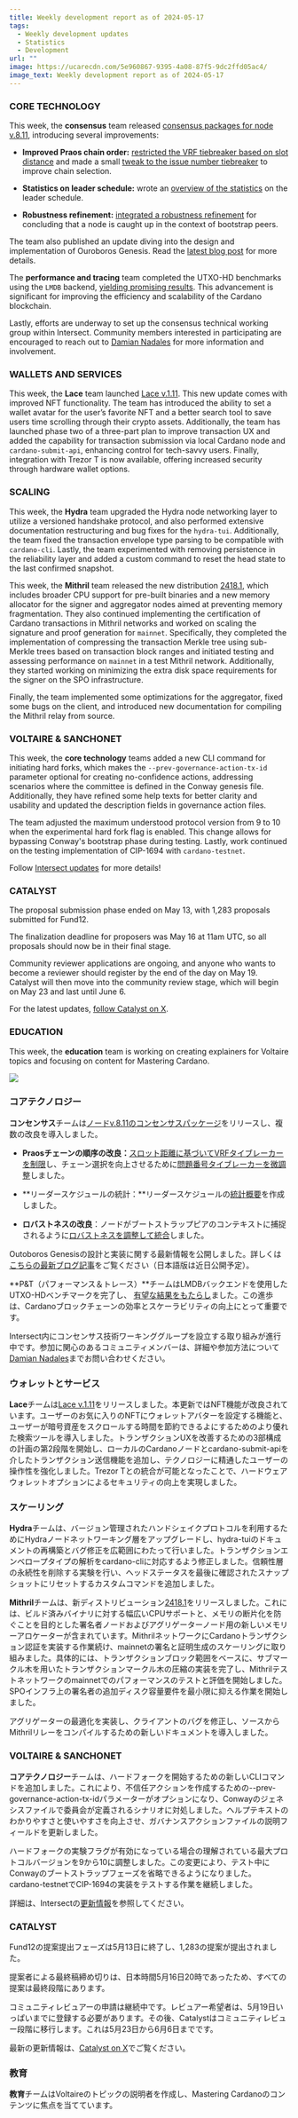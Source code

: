 ```yaml
---
title: Weekly development report as of 2024-05-17
tags:
  - Weekly development updates
  - Statistics
  - Development
url: ""
image: https://ucarecdn.com/5e960867-9395-4a08-87f5-9dc2ffd05ac4/
image_text: Weekly development report as of 2024-05-17
---
```


### CORE TECHNOLOGY

This week, the **consensus** team released [consensus packages for node v.8.11](https://github.com/IntersectMBO/ouroboros-consensus/pull/1101), introducing several improvements:

*   **Improved Praos chain order:** [restricted the VRF tiebreaker based on slot distance](https://github.com/IntersectMBO/ouroboros-consensus/pull/1047) and made a small [tweak to the issue number tiebreaker](https://github.com/IntersectMBO/ouroboros-consensus/pull/1086) to improve chain selection.
    
*   **Statistics on leader schedule:** wrote an [overview of the statistics](https://github.com/IntersectMBO/ouroboros-consensus/pull/1096) on the leader schedule.
    
*   **Robustness refinement:** [integrated a robustness refinement](https://github.com/IntersectMBO/ouroboros-consensus/pull/1031) for concluding that a node is caught up in the context of bootstrap peers.
    

The team also published an update diving into the design and implementation of Ouroboros Genesis. Read the [latest blog post](https://iohk.io/en/blog/posts/2024/05/08/ouroboros-genesis-design-update/) for more details. 

The **performance and tracing** team completed the UTXO-HD benchmarks using the `LMDB` backend, [yielding promising results](https://updates.cardano.intersectmbo.org/2024-05-07-performance-and-tracing#utxo-hd--lmdb). This advancement is significant for improving the efficiency and scalability of the Cardano blockchain.

Lastly, efforts are underway to set up the consensus technical working group within Intersect. Community members interested in participating are encouraged to reach out to [Damian Nadales](mailto:damian.nadales@iohk.io) for more information and involvement.

### WALLETS AND SERVICES 

This week, the **Lace** team launched [Lace v.1.11](https://www.lace.io/blog/lace-1-11-0-release). This new update comes with improved NFT functionality. The team has introduced the ability to set a wallet avatar for the user’s favorite NFT and a better search tool to save users time scrolling through their crypto assets. Additionally, the team has launched phase two of a three-part plan to improve transaction UX and added the capability for transaction submission via local Cardano node and `cardano-submit-api`, enhancing control for tech-savvy users. Finally, integration with Trezor T is now available, offering increased security through hardware wallet options.

### SCALING

This week, the **Hydra** team upgraded the Hydra node networking layer to utilize a versioned handshake protocol, and also performed extensive documentation restructuring and bug fixes for the `hydra-tui`. Additionally, the team fixed the transaction envelope type parsing to be compatible with `cardano-cli`. Lastly, the team experimented with removing persistence in the reliability layer and added a custom command to reset the head state to the last confirmed snapshot.

This week, the **Mithril** team released the new distribution [2418.1](https://github.com/input-output-hk/mithril/releases/tag/2418.1), which includes broader CPU support for pre-built binaries and a new memory allocator for the signer and aggregator nodes aimed at preventing memory fragmentation. They also continued implementing the certification of Cardano transactions in Mithril networks and worked on scaling the signature and proof generation for `mainnet`. Specifically, they completed the implementation of compressing the transaction Merkle tree using sub-Merkle trees based on transaction block ranges and initiated testing and assessing performance on `mainnet` in a test Mithril network. Additionally, they started working on minimizing the extra disk space requirements for the signer on the SPO infrastructure.

Finally, the team implemented some optimizations for the aggregator, fixed some bugs on the client, and introduced new documentation for compiling the Mithril relay from source.

### VOLTAIRE & SANCHONET

This week, the **core technology** teams added a new CLI command for initiating hard forks, which makes the `--prev-governance-action-tx-id` parameter optional for creating no-confidence actions, addressing scenarios where the committee is defined in the Conway genesis file. Additionally, they have refined some help texts for better clarity and usability and updated the description fields in governance action files.

The team adjusted the maximum understood protocol version from 9 to 10 when the experimental hard fork flag is enabled. This change allows for bypassing Conway's bootstrap phase during testing. Lastly, work continued on the testing implementation of CIP-1694 with `cardano-testnet`.

Follow [Intersect updates](https://www.intersectmbo.org/news) for more details!

### CATALYST

The proposal submission phase ended on May 13, with 1,283 proposals submitted for Fund12.

The finalization deadline for proposers was May 16 at 11am UTC, so all proposals should now be in their final stage.

Community reviewer applications are ongoing, and anyone who wants to become a reviewer should register by the end of the day on May 19. Catalyst will then move into the community review stage, which will begin on May 23 and last until June 6.

For the latest updates, [follow Catalyst on X](https://twitter.com/Catalyst_onX).

### EDUCATION

This week, the **education** team is working on creating explainers for Voltaire topics and focusing on content for Mastering Cardano.  
  
![](https://ucarecdn.com/05e2ea69-dc11-4860-877d-fcb51ee384de/-/preview/-/format/auto/-/quality/smart/)

### コアテクノロジー

**コンセンサス**チームは[ノードv.8.11のコンセンサスパッケージ](https://github.com/IntersectMBO/ouroboros-consensus/pull/1101)をリリースし、複数の改良を導入しました。

*   **Praosチェーンの順序の改良：**[スロット距離に基づいてVRFタイブレーカーを制限](https://github.com/IntersectMBO/ouroboros-consensus/pull/1047)し、チェーン選択を向上させるために[問題番号タイブレーカーを微調整](https://github.com/IntersectMBO/ouroboros-consensus/pull/1047)しました。
    
*   **リーダースケジュールの統計：**リーダースケジュールの[統計概要](https://github.com/IntersectMBO/ouroboros-consensus/pull/1096)を作成しました。
    
*   **ロバストネスの改良**：ノードがブートストラップピアのコンテキストに捕捉されるように[ロバストネスを調整して統合](https://github.com/IntersectMBO/ouroboros-consensus/pull/1031)しました。
    

Outoboros Genesisの設計と実装に関する最新情報を公開しました。詳しくは[こちらの最新ブログ記事](https://iohk.io/jp/blog/posts/2024/05/08/ouroboros-genesis-design-update/)をご覧ください（日本語版は近日公開予定）。

**P&T（パフォーマンス＆トレース）**チームはLMDBバックエンドを使用したUTXO-HDベンチマークを完了し、 [有望な結果をもたらし](https://updates.cardano.intersectmbo.org/2024-05-07-performance-and-tracing#utxo-hd%20--%20lmdb)ました。この進歩は、Cardanoブロックチェーンの効率とスケーラビリティの向上にとって重要です。

Intersect内にコンセンサス技術ワーキンググループを設立する取り組みが進行中です。参加に関心のあるコミュニティメンバーは、詳細や参加方法について[Damian Nadales](mailto:damian.nadales@iohk.io)までお問い合わせください。

### ウォレットとサービス 

**Lace**チームは[Lace v.1.11](https://www.lace.io/blog/lace-1-11-0-release)をリリースしました。本更新ではNFT機能が改良されています。ユーザーのお気に入りのNFTにウォレットアバターを設定する機能と、ユーザーが暗号資産をスクロールする時間を節約できるよにするためのより優れた検索ツールを導入しました。トランザクションUXを改善するための3部構成の計画の第2段階を開始し、ローカルのCardanoノードとcardano-submit-apiを介したトランザクション送信機能を追加し、テクノロジーに精通したユーザーの操作性を強化しました。Trezor Tとの統合が可能となったことで、ハードウェアウォレットオプションによるセキュリティの向上を実現しました。

### スケーリング

**Hydra**チームは、バージョン管理されたハンドシェイクプロトコルを利用するためにHydraノードネットワーキング層をアップグレードし、hydra-tuiのドキュメントの再構築とバグ修正を広範囲にわたって行いました。トランザクションエンベロープタイプの解析をcardano-cliに対応するよう修正しました。信頼性層の永続性を削除する実験を行い、ヘッドステータスを最後に確認されたスナップショットにリセットするカスタムコマンドを追加しました。

**Mithril**チームは、新ディストリビューション[2418.1](https://github.com/input-output-hk/mithril/releases/tag/2418.1)をリリースしました。これには、ビルド済みバイナリに対する幅広いCPUサポートと、メモリの断片化を防ぐことを目的とした署名者ノードおよびアグリゲーターノード用の新しいメモリーアロケーターが含まれています。MithrilネットワークにCardanoトランザクション認証を実装する作業続け、mainnetの署名と証明生成のスケーリングに取り組みました。具体的には、トランザクションブロック範囲をベースに、サブマークル木を用いたトランザクションマークル木の圧縮の実装を完了し、Mithrilテストネットワークのmainnetでのパフォーマンスのテストと評価を開始しました。SPOインフラ上の署名者の追加ディスク容量要件を最小限に抑える作業を開始しました。

アグリゲーターの最適化を実装し、クライアントのバグを修正し、ソースからMithrilリレーをコンパイルするための新しいドキュメントを導入しました。

### VOLTAIRE & SANCHONET

**コアテクノロジー**チームは、ハードフォークを開始するための新しいCLIコマンドを追加しました。これにより、不信任アクションを作成するための--prev-governance-action-tx-idパラメーターがオプションになり、Conwayのジェネシスファイルで委員会が定義されるシナリオに対処しました。ヘルプテキストのわかりやすさと使いやすさを向上させ、ガバナンスアクションファイルの説明フィールドを更新しました。

ハードフォークの実験フラグが有効になっている場合の理解されている最大プロトコルバージョンを9から10に調整しました。この変更により、テスト中にConwayのブートストラップフェーズを省略できるようになりました。cardano-testnetでCIP-1694の実装をテストする作業を継続しました。

詳細は、Intersectの[更新情報](https://www.intersectmbo.org/news)を参照してください。

### CATALYST

Fund12の提案提出フェーズは5月13日に終了し、1,283の提案が提出されました。

提案者による最終稿締め切りは、日本時間5月16日20時であったため、すべての提案は最終段階にあります。

コミュニティレビュアーの申請は継続中です。レビュアー希望者は、5月19日いっぱいまでに登録する必要があります。その後、Catalystはコミュニティレビュー段階に移行します。これは5月23日から6月6日までです。

最新の更新情報は、[Catalyst on X](https://twitter.com/Catalyst_onX)でご覧ください。

### 教育

**教育**チームはVoltaireのトピックの説明者を作成し、Mastering Cardanoのコンテンツに焦点を当てています。
